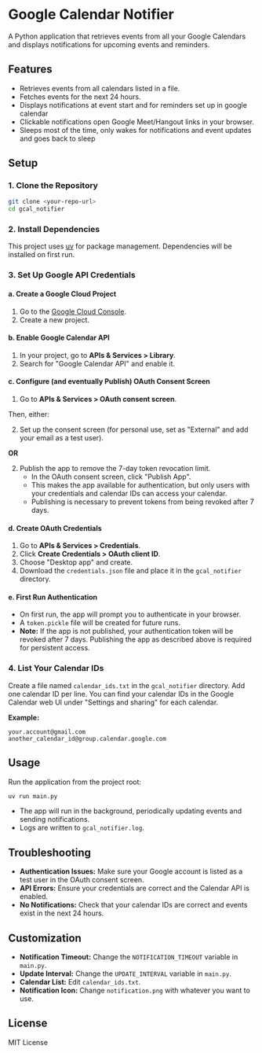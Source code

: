 # Google Calendar Notifier

A Python application that retrieves events from all your Google Calendars and displays notifications for upcoming events and reminders.

## Features

- Retrieves events from all calendars listed in a file.
- Fetches events for the next 24 hours.
- Displays notifications at event start and for reminders set up in google calendar
- Clickable notifications open Google Meet/Hangout links in your browser.
- Sleeps most of the time, only wakes for notifications and event updates and goes back to sleep

## Setup

### 1. Clone the Repository

```bash
git clone <your-repo-url>
cd gcal_notifier
```

### 2. Install Dependencies

This project uses [uv](https://github.com/astral-sh/uv) for package management. Dependencies will be installed on first run.

### 3. Set Up Google API Credentials

#### a. Create a Google Cloud Project

1. Go to the [Google Cloud Console](https://console.cloud.google.com/).
2. Create a new project.

#### b. Enable Google Calendar API

1. In your project, go to **APIs & Services > Library**.
2. Search for "Google Calendar API" and enable it.

#### c. Configure (and eventually Publish) OAuth Consent Screen

1. Go to **APIs & Services > OAuth consent screen**.

Then, either:

2. Set up the consent screen (for personal use, set as "External" and add your email as a test user).

**OR**

2. Publish the app to remove the 7-day token revocation limit.
   - In the OAuth consent screen, click "Publish App".
   - This makes the app available for authentication, but only users with your credentials and calendar IDs can access your calendar.
   - Publishing is necessary to prevent tokens from being revoked after 7 days.

#### d. Create OAuth Credentials

1. Go to **APIs & Services > Credentials**.
2. Click **Create Credentials > OAuth client ID**.
3. Choose "Desktop app" and create.
4. Download the `credentials.json` file and place it in the `gcal_notifier` directory.

#### e. First Run Authentication

- On first run, the app will prompt you to authenticate in your browser.
- A `token.pickle` file will be created for future runs.
- **Note:** If the app is not published, your authentication token will be revoked after 7 days. Publishing the app as described above is required for persistent access.

### 4. List Your Calendar IDs

Create a file named `calendar_ids.txt` in the `gcal_notifier` directory.
Add one calendar ID per line.
You can find your calendar IDs in the Google Calendar web UI under "Settings and sharing" for each calendar.

**Example:**
```
your.account@gmail.com
another_calendar_id@group.calendar.google.com
```

## Usage

Run the application from the project root:

```bash
uv run main.py
```

- The app will run in the background, periodically updating events and sending notifications.
- Logs are written to `gcal_notifier.log`.

## Troubleshooting

- **Authentication Issues:** Make sure your Google account is listed as a test user in the OAuth consent screen.
- **API Errors:** Ensure your credentials are correct and the Calendar API is enabled.
- **No Notifications:** Check that your calendar IDs are correct and events exist in the next 24 hours.

## Customization

- **Notification Timeout:** Change the `NOTIFICATION_TIMEOUT` variable in `main.py`.
- **Update Interval:** Change the `UPDATE_INTERVAL` variable in `main.py`.
- **Calendar List:** Edit `calendar_ids.txt`.
- **Notification Icon:** Change `notification.png` with whatever you want to use.

## License

MIT License
